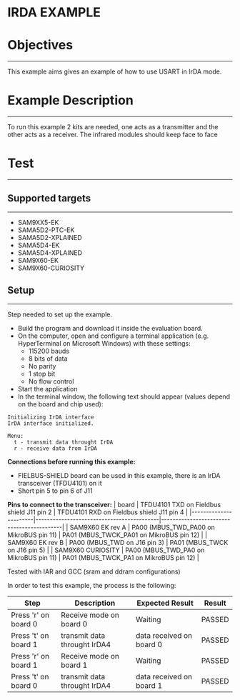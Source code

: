IRDA EXAMPLE
============

# Objectives
------------
This example aims gives an example of how to use USART in IrDA mode.

# Example Description
---------------------
To run this example 2 kits are needed, one acts as a transmitter and the other
acts as a receiver. The infrared modules should keep face to face

# Test
------
## Supported targets
--------------------
* SAM9XX5-EK
* SAMA5D2-PTC-EK
* SAMA5D2-XPLAINED
* SAMA5D4-EK
* SAMA5D4-XPLAINED
* SAM9X60-EK
* SAM9X60-CURIOSITY

## Setup
--------
Step needed to set up the example.

* Build the program and download it inside the evaluation board.
* On the computer, open and configure a terminal application (e.g. HyperTerminal
 on Microsoft Windows) with these settings:
	- 115200 bauds
	- 8 bits of data
	- No parity
	- 1 stop bit
	- No flow control
* Start the application
* In the terminal window, the following text should appear (values depend on the
 board and chip used):
```
Initializing IrDA interface
IrDA interface initialized.

Menu:
  t - transmit data throught IrDA
  r - receive data from IrDA
```

__Connections before running this example:__
- FIELBUS-SHIELD board can be used in this example, there is an IrDA transceiver (TFDU4101) on it
- Short pin 5 to pin 6 of J11

__Pins to connect to the transceiver:__
|       board           | TFDU4101 TXD on Fieldbus shield J11 pin 2 | TFDU4101 RXD on Fieldbus shield J11 pin 4 |
|-----------------------|-------------------------------------------|-------------------------------------------|
| SAM9X60 EK rev A      | PA00 (MBUS_TWD_PA00 on MikroBUS pin 11)   | PA01 (MBUS_TWCK_PA01 on MikroBUS pin 12)  |
| SAM9X60 EK rev B      | PA00 (MBUS_TWD on J16 pin 3)              | PA01 (MBUS_TWCK on J16 pin 5)             |
| SAM9X60 CURIOSITY     | PA00 (MBUS_TWD_PA0 on MikroBUS pin 11)    | PA01 (MBUS_TWCK_PA1 on MikroBUS pin 12)   |


Tested with IAR and GCC (sram and ddram configurations)

In order to test this example, the process is the following:

Step | Description | Expected Result | Result
-----|-------------|-----------------|-------
Press 'r' on board 0 | Receive mode on board 0 | Waiting| PASSED
Press 't' on board 1 | transmit data throught IrDA4 | data received on board 0 | PASSED
Press 'r' on board 1 | Receive mode on board 1 | Waiting | PASSED
Press 't' on board 0 | transmit data throught IrDA4 | data received on board 1 | PASSED

